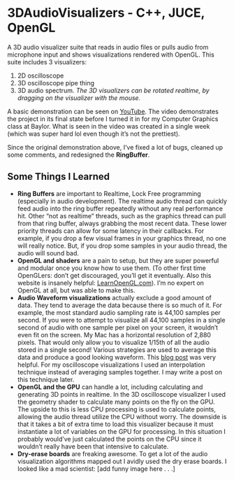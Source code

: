 # 3DAudioVisualizers - C\++, JUCE, OpenGL

A 3D audio visualizer suite that reads in audio files or pulls audio from microphone input and shows visualizations rendered with OpenGL. This suite includes 3 visualizers:
1. 2D oscilloscope
2. 3D oscilloscope pipe thing
3. 3D audio spectrum.
_The 3D visualizers can be rotated realtime, by dragging on the visualizer with the mouse._

A basic demonstration can be seen on [YouTube](https://www.youtube.com/watch?v=rRQP3Yfpjvg).
The video demonstrates the project in its final state before I turned it in for my Computer Graphics class at Baylor. What is seen in the video was created in a single week (which was super hard lol even though it’s not the prettiest).

Since the original demonstration above, I’ve fixed a lot of bugs, cleaned up some comments, and redesigned the **RingBuffer**.

## Some Things I Learned
- **Ring Buffers** are important to Realtime, Lock Free programming (especially in audio development). The realtime audio thread can quickly feed audio into the ring buffer repeatedly without any real performance hit. Other “not as realtime” threads, such as the graphics thread can pull from that ring buffer, always grabbing the most recent data. These lower priority threads can allow for some latency in their callbacks. For example, if you drop a few visual frames in your graphics thread, no one will really notice. But, if you drop some samples in your audio thread, the audio will sound bad.
- **OpenGL and shaders** are a pain to setup, but they are super powerful and modular once you know how to use them. (To other first time OpenGLers: don’t get discouraged, you’ll get it eventually. Also this website is insanely helpful: [LearnOpenGL.com](https://learnopengl.com/)). I’m no expert on OpenGL at all, but was able to make this.
- **Audio Waveform visualizations** actually exclude a good amount of data. They tend to average the data because there is so much of it. For example, the most standard audio sampling rate is 44,100 samples per second. If you were to attempt to visualize all 44,100 samples in a single second of audio with one sample per pixel on your screen, it wouldn’t even fit on the screen. My Mac has a horizontal resolution of 2,880 pixels. That would only allow you to visualize 1/15th of all the audio stored in a single second! Various strategies are used to average this data and produce a good looking waveform. This [blog post](http://www.supermegaultragroovy.com/2009/10/06/drawing-waveforms/) was very helpful. For my oscilloscope visualizations I used an interpolation technique instead of averaging samples together. I may write a post on this technique later.
- **OpenGL and the GPU** can handle a lot, including calculating and generating 3D points in realtime. In the 3D oscilloscope visualizer I used the geometry shader to calculate many points on the fly on the GPU. The upside to this is less CPU processing is used to calculate points, allowing the audio thread utilize the CPU without worry. The downside is that it takes a bit of extra time to load this visualizer because it must instantiate a lot of variables on the GPU for processing. In this situation I probably would’ve just calculated the points on the CPU since it wouldn’t really have been that intensive to calculate.
- **Dry-erase boards** are freaking awesome. To get a lot of the audio visualization algorithms mapped out I avidly used the dry erase boards. I looked like a mad scientist: [add funny image here . . .]
